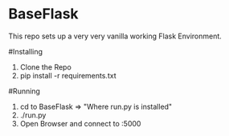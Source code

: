 # BaseFlask
This repo sets up a very very vanilla working Flask Environment.

#Installing
1. Clone the Repo
2. pip install -r requirements.txt

#Running
1. cd to BaseFlask => "Where run.py is installed"
2. ./run.py
3. Open Browser and connect to <ip address>:5000
